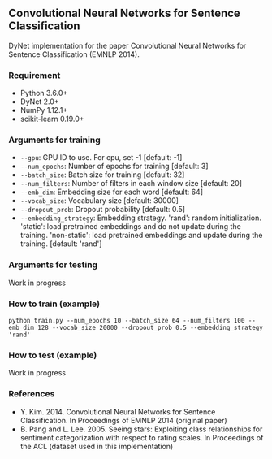 ## Convolutional Neural Networks for Sentence Classification

DyNet implementation for the paper Convolutional Neural Networks for Sentence Classification (EMNLP 2014).

### Requirement
- Python 3.6.0+
- DyNet 2.0+
- NumPy 1.12.1+
- scikit-learn 0.19.0+

### Arguments for training
- `--gpu`: GPU ID to use. For cpu, set -1 [default: -1]
- `--num_epochs`: Number of epochs for training [default: 3]
- `--batch_size`: Batch size for training [default: 32]
- `--num_filters`: Number of filters in each window size [default: 20]
- `--emb_dim`: Embedding size for each word [default: 64]
- `--vocab_size`: Vocabulary size [default: 30000]
- `--dropout_prob`: Dropout probability [default: 0.5]
- `--embedding_strategy`: Embedding strategy. \'rand\': random initialization. \'static\': load pretrained embeddings and do not update during the training. \'non-static\': load pretrained embeddings and update during the training. [default: \'rand\']

### Arguments for testing
Work in progress

### How to train (example)
```
python train.py --num_epochs 10 --batch_size 64 --num_filters 100 --emb_dim 128 --vocab_size 20000 --dropout_prob 0.5 --embedding_strategy 'rand'
```

### How to test (example)
Work in progress

### References
- Y. Kim. 2014. Convolutional Neural Networks for Sentence Classification. In Proceedings of EMNLP 2014 (original paper)
- B. Pang and L. Lee. 2005. Seeing stars: Exploiting class relationships for sentiment categorization with respect to rating scales. In Proceedings of the ACL (dataset used in this implementation)
